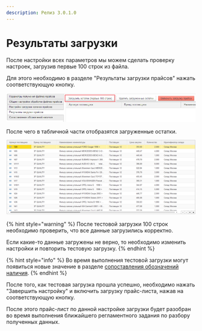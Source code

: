 ```yaml
---
description: Релиз 3.0.1.0
---
```


# Результаты загрузки

После настройки всех параметров мы можем сделать проверку настроек, загрузив первые 100 строк из файла.

Для этого необходимо в разделе "Результаты загрузки прайсов" нажать соответствующую кнопку.

![](../.gitbook/assets/image%20%283%29.png)

После чего в табличной части отобразятся загруженные остатки.

![](../.gitbook/assets/image%20%2848%29.png)

{% hint style="warning" %}
После тестовой загрузки 100 строк необходимо проверить, что все данные загрузились корректно.

Если какие-то данные загружены не верно, то необходимо изменить настройки и повторить тестовую загрузку.
{% endhint %}

{% hint style="info" %}
Во время выполнения тестовой загрузки могут появиться новые значение в разделе [сопоставления обозначений наличия](sopostavlenie-oboznachenii-nalichiya.md).
{% endhint %}

После того, как тестовая загрузка прошла успешно, необходимо нажать "Завершить настройку" и включить загрузку прайс-листа, нажав на соответствующую кнопку.

После этого прайс-лист по данной настройке загрузки будет разобран во время выполнения ближайшего регламентного задания по разбору полученных данных.

